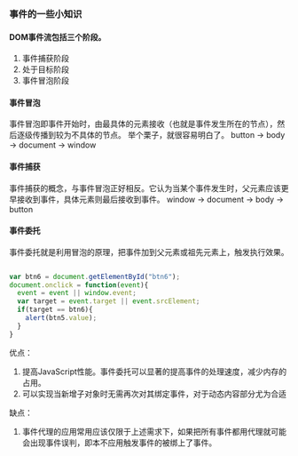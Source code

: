 
### 事件的一些小知识

#### DOM事件流包括三个阶段。

1. 事件捕获阶段
2. 处于目标阶段
3. 事件冒泡阶段

#### 事件冒泡

事件冒泡即事件开始时，由最具体的元素接收（也就是事件发生所在的节点），然后逐级传播到较为不具体的节点。
举个栗子，就很容易明白了。
button  ->  body  -> document -> window

#### 事件捕获
事件捕获的概念，与事件冒泡正好相反。它认为当某个事件发生时，父元素应该更早接收到事件，具体元素则最后接收到事件。
window  ->  document  -> body -> button

#### 事件委托
事件委托就是利用冒泡的原理，把事件加到父元素或祖先元素上，触发执行效果。

```javascript

var btn6 = document.getElementById("btn6");
document.onclick = function(event){
  event = event || window.event;
  var target = event.target || event.srcElement;
  if(target == btn6){
    alert(btn5.value);
  }
}

```
优点：
1. 提高JavaScript性能。事件委托可以显著的提高事件的处理速度，减少内存的占用。
2. 可以实现当新增子对象时无需再次对其绑定事件，对于动态内容部分尤为合适

缺点：
1. 事件代理的应用常用应该仅限于上述需求下，如果把所有事件都用代理就可能会出现事件误判，即本不应用触发事件的被绑上了事件。

